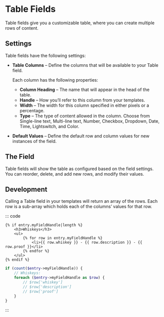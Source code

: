# Table Fields

Table fields give you a customizable table, where you can create multiple rows of content.

## Settings

Table fields have the following settings:

- **Table Columns** – Define the columns that will be available to your Table field.

    Each column has the following properties:

    - **Column Heading** – The name that will appear in the head of the table.
    - **Handle** – How you’ll refer to this column from your templates.
    - **Width** – The width for this column specified in either pixels or a percentage.
    - **Type** – The type of content allowed in the column. Choose from Single-line text, Multi-line text, Number, Checkbox, Dropdown, Date, Time, Lightswitch, and Color.

- **Default Values** – Define the default row and column values for new instances of the field.

## The Field

Table fields will show the table as configured based on the field settings. You can reorder, delete, and add new rows, and modify their values.

## Development

Calling a Table field in your templates will return an array of the rows. Each row is a sub-array which holds each of the columns’ values for that row.

::: code
```twig
{% if entry.myFieldHandle|length %}
    <h3>Whiskeys</h3>
    <ul>
        {% for row in entry.myFieldHandle %}
            <li>{{ row.whiskey }} - {{ row.description }} - {{ row.proof }}</li>
        {% endfor %}
    </ul>
{% endif %}
```
```php
if (count($entry->myFieldHandle)) {
    // Whiskeys:
    foreach ($entry->myFieldHandle as $row) {
        // $row['whiskey']
        // $row['description']
        // $row['proof']
    }
}
```
:::
